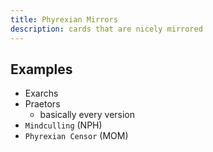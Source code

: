 ```yaml
---
title: Phyrexian Mirrors
description: cards that are nicely mirrored
---
```


## Examples

- Exarchs
- Praetors
  - basically every version
- `Mindculling` (NPH)
- `Phyrexian Censor` (MOM)
